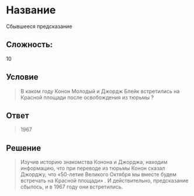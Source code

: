 # Название
Сбывшееся предсказание
## Сложность: 
10

## Условие
> В каком году Конон Молодый и Джордж Блейк встретились на Красной площади после освобождения из тюрьмы ?

## Ответ
> 1967 
## Решение
> Изучив историю знакомства Конона и Джорджа,  находим информацию, что при переводе из тюрьмы Конон сказал Джорджу, что «50-летие Великого Октября мы вместе будем встречать на Красной площади» . И действительно, предсказание сбылось, и в 1967 году они встретились. 
